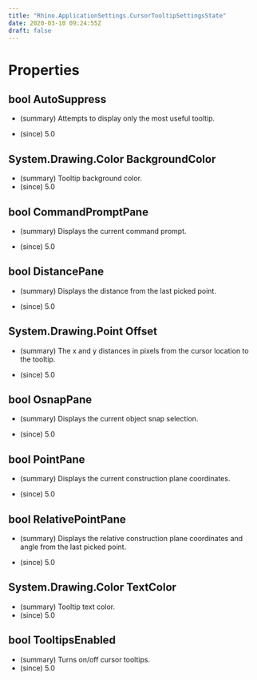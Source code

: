 ```yaml
---
title: "Rhino.ApplicationSettings.CursorTooltipSettingsState"
date: 2020-03-10 09:24:55Z
draft: false
---
```


# Properties
## bool AutoSuppress
- (summary) 
     Attempts to display only the most useful tooltip.
     
- (since) 5.0
## System.Drawing.Color BackgroundColor
- (summary) Tooltip background color.
- (since) 5.0
## bool CommandPromptPane
- (summary) 
     Displays the current command prompt.
     
- (since) 5.0
## bool DistancePane
- (summary) 
     Displays the distance from the last picked point.
     
- (since) 5.0
## System.Drawing.Point Offset
- (summary) 
     The x and y distances in pixels from the cursor location to the tooltip.
     
- (since) 5.0
## bool OsnapPane
- (summary) 
     Displays the current object snap selection.
     
- (since) 5.0
## bool PointPane
- (summary) 
     Displays the current construction plane coordinates.
     
- (since) 5.0
## bool RelativePointPane
- (summary) 
     Displays the relative construction plane coordinates and angle from the last picked point.
     
- (since) 5.0
## System.Drawing.Color TextColor
- (summary) Tooltip text color.
- (since) 5.0
## bool TooltipsEnabled
- (summary) Turns on/off cursor tooltips.
- (since) 5.0
